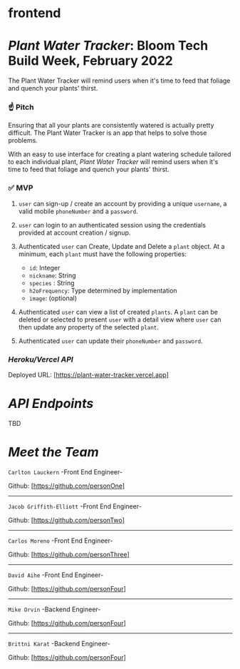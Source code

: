 # frontend
# *Plant Water Tracker*: Bloom Tech Build Week, February 2022

The Plant Water Tracker will remind users when it's time to feed that foliage and quench your plants' thirst.

### ☝️ **Pitch**

Ensuring that all your plants are consistently watered is actually pretty difficult. The Plant Water Tracker is an app that helps to solve those problems. 

With an easy to use interface for creating a plant watering schedule tailored to each individual plant, *Plant Water Tracker* will remind users when it's time to feed that foliage and quench your plants' thirst.

### ✅  **MVP**

1. `user` can sign-up / create an account by providing a unique `username`, a valid mobile `phoneNumber` and a `password`. 

2. `user` can login to an authenticated session using the credentials provided at account creation / signup.

3. Authenticated `user` can Create, Update and Delete a `plant` object. At a minimum, each `plant` must have the following properties: 
    - `id`: Integer
    - `nickname`: String
    - `species` : String
    - `h2oFrequency`: Type determined by implementation
    - `image`: (optional)

4. Authenticated `user` can view a list of created `plants`.  A `plant` can be deleted or selected to present `user` with a detail view where `user` can then update any property of the selected `plant`. 

5. Authenticated `user` can update their `phoneNumber` and `password`.


### *Heroku/Vercel API*

Deployed URL: [https://plant-water-tracker.vercel.app]


# *API Endpoints*

TBD


# *Meet the Team*


`Carlton Lauckern` 
-Front End Engineer-

Github: [https://github.com/personOne]

---------------------------------------------------------------------------------------------------------------------

`Jacob Griffith-Elliott` 
-Front End Engineer-

Github: [https://github.com/personTwo]

---------------------------------------------------------------------------------------------------------------------

`Carlos Moreno`
-Front End Engineer-

Github: [https://github.com/personThree]

---------------------------------------------------------------------------------------------------------------------

`David Aihe`
-Front End Engineer-

Github: [https://github.com/personFour]

---------------------------------------------------------------------------------------------------------------------

`Mike Orvin` 
-Backend Engineer-

Github: [https://github.com/personFour]

---------------------------------------------------------------------------------------------------------------------

`Brittni Karat`
-Backend Engineer-

Github: [https://github.com/personFour]